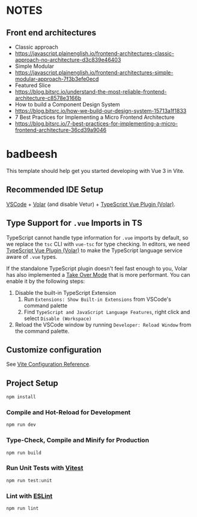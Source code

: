 # NOTES
## Front end architectures
- Classic approach
- https://javascript.plainenglish.io/frontend-architectures-classic-approach-no-architecture-d3c839e46403
- Simple Modular
- https://javascript.plainenglish.io/frontend-architectures-simple-modular-approach-7f3b3efe0ecd
- Featured Slice
- https://blog.bitsrc.io/understand-the-most-reliable-frontend-architecture-c8578e3166b
- How to build a Component Design System
- https://blog.bitsrc.io/how-we-build-our-design-system-15713a1f1833
- 7 Best Practices for Implementing a Micro Frontend Architecture
- https://blog.bitsrc.io/7-best-practices-for-implementing-a-micro-frontend-architecture-36cd39a9046



# badbeesh

This template should help get you started developing with Vue 3 in Vite.

## Recommended IDE Setup

[VSCode](https://code.visualstudio.com/) + [Volar](https://marketplace.visualstudio.com/items?itemName=Vue.volar) (and disable Vetur) + [TypeScript Vue Plugin (Volar)](https://marketplace.visualstudio.com/items?itemName=Vue.vscode-typescript-vue-plugin).

## Type Support for `.vue` Imports in TS

TypeScript cannot handle type information for `.vue` imports by default, so we replace the `tsc` CLI with `vue-tsc` for type checking. In editors, we need [TypeScript Vue Plugin (Volar)](https://marketplace.visualstudio.com/items?itemName=Vue.vscode-typescript-vue-plugin) to make the TypeScript language service aware of `.vue` types.

If the standalone TypeScript plugin doesn't feel fast enough to you, Volar has also implemented a [Take Over Mode](https://github.com/johnsoncodehk/volar/discussions/471#discussioncomment-1361669) that is more performant. You can enable it by the following steps:

1. Disable the built-in TypeScript Extension
    1) Run `Extensions: Show Built-in Extensions` from VSCode's command palette
    2) Find `TypeScript and JavaScript Language Features`, right click and select `Disable (Workspace)`
2. Reload the VSCode window by running `Developer: Reload Window` from the command palette.

## Customize configuration

See [Vite Configuration Reference](https://vitejs.dev/config/).

## Project Setup

```sh
npm install
```

### Compile and Hot-Reload for Development

```sh
npm run dev
```

### Type-Check, Compile and Minify for Production

```sh
npm run build
```

### Run Unit Tests with [Vitest](https://vitest.dev/)

```sh
npm run test:unit
```

### Lint with [ESLint](https://eslint.org/)

```sh
npm run lint
```
